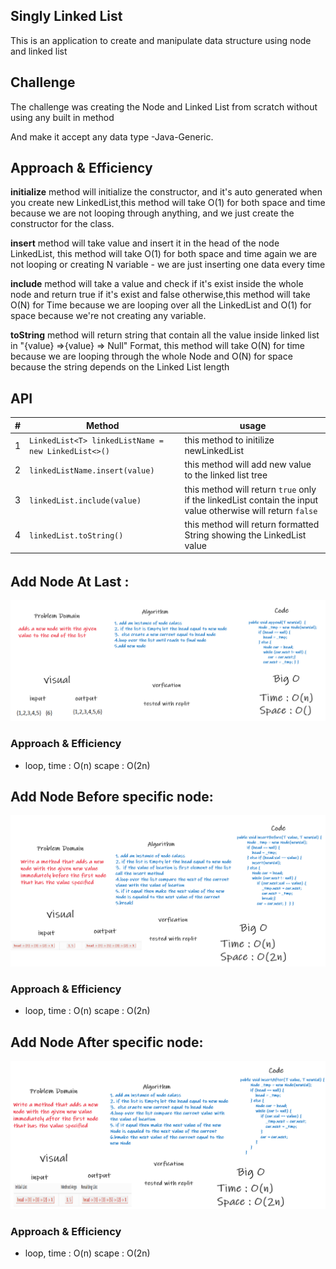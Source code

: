 ## Singly Linked List

This is an application to create and manipulate data structure using node and linked list

## Challenge

The challenge was creating the Node and Linked List from scratch without using any built in method

And make it accept any data type -Java-Generic.

## Approach & Efficiency

**initialize** method will initialize the constructor, and it's auto generated when you create new
LinkedList,this method will take O(1) for both space and time because we are not looping through anything, and we just
create the constructor for the class.

**insert** method will take value and insert it in the head of the node LinkedList, this method will take O(1)
for both space and time again we are not looping or creating N variable - we are just inserting one data every time

 **include** method will take a value and check if it's exist inside the whole node and return true if it's exist
and false otherwise,this method will take O(N) for Time because we are looping over all the LinkedList and O(1) for
space because we're not creating any variable.

 **toString** method will return string that contain all the value inside linked list in "{value} =>{value} =>
Null" Format, this method will take O(N) for time because we are looping through the whole Node and O(N) for space
because the string depends on the Linked List length

## API

| #  | Method | usage |
| ----------- | ----------- | -----------|
| 1      | `LinkedList<T> linkedListName = new LinkedList<>()`       |this method to initilize newLinkedList
| 2 | `linkedListName.insert(value)` |this method will add new value to the linked list tree|
|3| `linkedList.include(value)`|this method will return `true` only if the linkedList contain the input value otherwise will return `false`|
|4| `linkedList.toString()`| this method will return formatted String showing the LinkedList value|

######

##  Add Node At Last :
![Add Node At Last](CC6-1.png)
### Approach & Efficiency
* loop, time : O(n) scape : O(2n)

## Add Node Before specific node:
![Add Node At Last](CC6-2.png)
### Approach & Efficiency
* loop, time : O(n) scape : O(2n)
## Add Node After specific node:
![Add Node At Last](CC6-3.png)
### Approach & Efficiency
* loop, time : O(n) scape : O(2n)